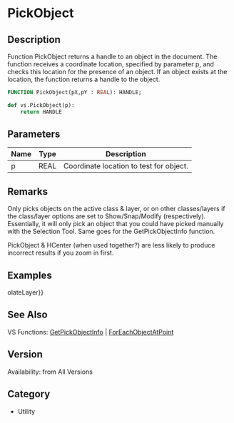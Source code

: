 # PickObject

## Description
Function PickObject returns a handle to an object in the document. The function receives a coordinate location, specified by parameter p, and checks this location for the presence of an object. If an object exists at the location, the function returns a handle to the object.

```pascal
FUNCTION PickObject(pX,pY : REAL): HANDLE;
```

```python
def vs.PickObject(p):
    return HANDLE
```

## Parameters
|Name|Type|Description|
|---|---|---|
|p|REAL|Coordinate location to test for object.|

## Remarks
Only picks objects on the active class &amp; layer, or on other classes/layers if the class/layer options are set to Show/Snap/Modify (respectively). Essentially, it will only pick an object that you could have picked manually with the Selection Tool. Same goes for the GetPickObjectInfo function.

PickObject & HCenter (when used together?) are less likely to produce incorrect results if you zoom in first.

## Examples
olateLayer}}

## See Also
VS Functions:
[GetPickObjectInfo](GetPickObjectInfo.md) 
| [ForEachObjectAtPoint](ForEachObjectAtPoint.md)

## Version
Availability: from All Versions

## Category
* Utility

